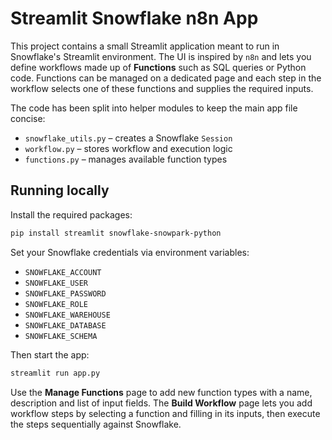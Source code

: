 # Streamlit Snowflake n8n App

This project contains a small Streamlit application meant to run in
Snowflake's Streamlit environment. The UI is inspired by `n8n` and lets
you define workflows made up of **Functions** such as SQL queries or
Python code. Functions can be managed on a dedicated page and each step
in the workflow selects one of these functions and supplies the required
inputs.

The code has been split into helper modules to keep the main app file
concise:

- `snowflake_utils.py` – creates a Snowflake `Session`
- `workflow.py` – stores workflow and execution logic
- `functions.py` – manages available function types

## Running locally

Install the required packages:

```bash
pip install streamlit snowflake-snowpark-python
```

Set your Snowflake credentials via environment variables:

- `SNOWFLAKE_ACCOUNT`
- `SNOWFLAKE_USER`
- `SNOWFLAKE_PASSWORD`
- `SNOWFLAKE_ROLE`
- `SNOWFLAKE_WAREHOUSE`
- `SNOWFLAKE_DATABASE`
- `SNOWFLAKE_SCHEMA`

Then start the app:

```bash
streamlit run app.py
```

Use the **Manage Functions** page to add new function types with a name,
description and list of input fields. The **Build Workflow** page lets
you add workflow steps by selecting a function and filling in its
inputs, then execute the steps sequentially against Snowflake.
